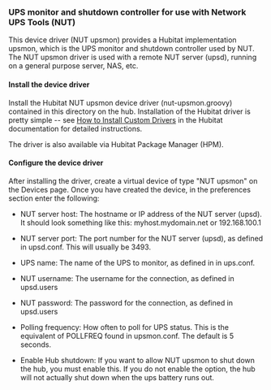 ### UPS monitor and shutdown controller for use with Network UPS Tools (NUT)

This device driver (NUT upsmon) provides a Hubitat implementation upsmon, which is the UPS monitor and shutdown controller used by NUT.  The NUT upsmon driver is used with a remote NUT server (upsd), running on a general purpose server, NAS, etc.


#### Install the device driver

Install the Hubitat NUT upsmon device driver (nut-upsmon.groovy) contained in this directory on the hub. Installation of the Hubitat driver is pretty simple -- see [How to Install Custom Drivers](https://docs2.hubitat.com/en/how-to/install-custom-drivers) in the Hubitat documentation for detailed instructions.

The driver is also available via Hubitat Package Manager (HPM).

#### Configure the device driver

After installing the driver, create a virtual device of type "NUT upsmon" on the Devices page. Once you have created the device, in the preferences section enter the following:

* NUT server host: The hostname or IP address of the NUT server (upsd). It should look something like this: myhost.mydomain.net or 192.168.100.1

* NUT server port: The port number for the NUT server (upsd), as defined in upsd.conf. This will usually be 3493.

* UPS name: The name of the UPS to monitor, as defined in in ups.conf.

* NUT username: The username for the connection, as defined in upsd.users

* NUT password: The password for the connection, as defined in upsd.users

* Polling frequency: How often to poll for UPS status. This is the equivalent of POLLFREQ found in upsmon.conf. The default is 5 seconds.

* Enable Hub shutdown: If you want to allow NUT upsmon to shut down the hub, you must enable this. If you do not enable the option, the hub will not actually shut down when the ups battery runs out.
